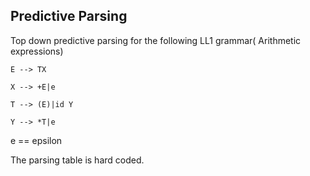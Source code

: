 ## Predictive Parsing

Top down predictive parsing for the following LL1 grammar( Arithmetic expressions)<br/>

`E --> TX` 

`X --> +E|e` 

`T --> (E)|id Y`

`Y --> *T|e`

e == epsilon <br/>

The parsing table is hard coded.
